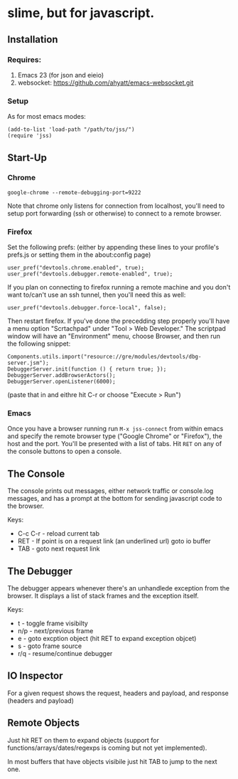 # slime, but for javascript.

## Installation

### Requires:

1. Emacs 23 (for json and eieio)
1. websocket: https://github.com/ahyatt/emacs-websocket.git

### Setup

As for most emacs modes:

    (add-to-list 'load-path "/path/to/jss/")
    (require 'jss)

## Start-Up

### Chrome

    google-chrome --remote-debugging-port=9222

Note that chrome only listens for connection from localhost, you'll
need to setup port forwarding (ssh or otherwise) to connect to a
remote browser.

### Firefox

Set the following prefs: (either by appending these lines to your
profile's prefs.js or setting them in the about:config page)

    user_pref("devtools.chrome.enabled", true);
    user_pref("devtools.debugger.remote-enabled", true);

If you plan on connecting to firefox running a remote machine and you don't want to/can't use an ssh tunnel, then you'll need this as well:

    user_pref("devtools.debugger.force-local", false);

Then restart firefox. If you've done the precedding step properly
you'll have a menu option "Scrtachpad" under "Tool > Web Developer."
The scriptpad window will have an "Environment" menu, choose Browser,
and then run the following snippet:

    Components.utils.import("resource://gre/modules/devtools/dbg-server.jsm"); 
    DebuggerServer.init(function () { return true; });
    DebuggerServer.addBrowserActors();
    DebuggerServer.openListener(6000);

(paste that in and eithre hit C-r or choose "Execute > Run")

### Emacs

Once you have a browser running run `M-x jss-connect` from within
emacs and specify the remote browser type ("Google Chrome" or
"Firefox"), the host and the port. You'll be presented with a list of
tabs. Hit `RET` on any of the console buttons to open a console.

## The Console

The console prints out messages, either network traffic or console.log
messages, and has a prompt at the bottom for sending javascript code
to the browser.

Keys:

* C-c C-r - reload current tab
* RET - If point is on a request link (an underlined url) goto io buffer
* TAB - goto next request link

## The Debugger

The debugger appears whenever there's an unhandlede exception from the
browser. It displays a list of stack frames and the exception itself.

Keys:

* t - toggle frame visibilty
* n/p - next/previous frame
* e - goto excption object (hit RET to expand exception objcet)
* s - goto frame source
* r/q - resume/continue debugger

## IO Inspector

For a given request shows the request, headers and payload, and
response (headers and payload)

## Remote Objects

Just hit RET on them to expand objects (support for
functions/arrays/dates/regexps is coming but not yet implemented).

In most buffers that have objects visibile just hit TAB to jump to the
next one.